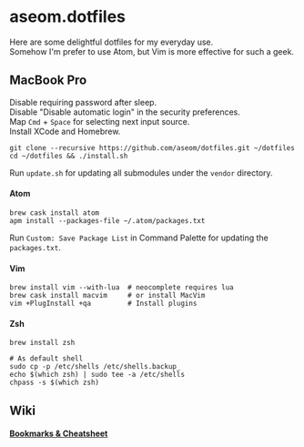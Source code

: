 aseom.dotfiles
==============

Here are some delightful dotfiles for my everyday use.  
Somehow I'm prefer to use Atom, but Vim is more effective for such a geek.

MacBook Pro
-----------

Disable requiring password after sleep.  
Disable "Disable automatic login" in the security preferences.  
Map `Cmd` + `Space` for selecting next input source.  
Install XCode and Homebrew.

```Shell
git clone --recursive https://github.com/aseom/dotfiles.git ~/dotfiles
cd ~/dotfiles && ./install.sh
```
Run `update.sh` for updating all submodules under the `vendor` directory.

#### Atom
```Shell
brew cask install atom
apm install --packages-file ~/.atom/packages.txt
```
Run `Custom: Save Package List` in Command Palette for updating the `packages.txt`.

#### Vim
```Shell
brew install vim --with-lua  # neocomplete requires lua
brew cask install macvim     # or install MacVim
vim +PlugInstall +qa         # Install plugins
```

#### Zsh
```Shell
brew install zsh

# As default shell
sudo cp -p /etc/shells /etc/shells.backup_
echo $(which zsh) | sudo tee -a /etc/shells
chpass -s $(which zsh)
```

Wiki
----

#### [Bookmarks & Cheatsheet](https://github.com/aseom/dotfiles/wiki)
